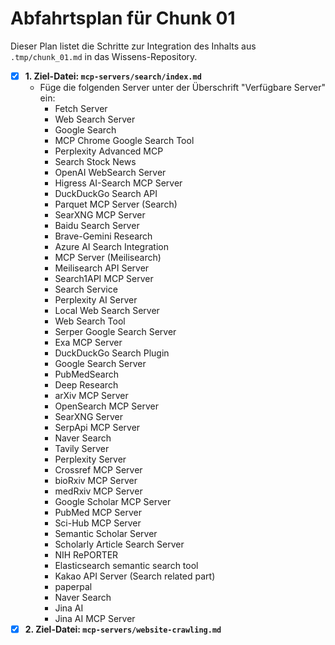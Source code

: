 # Abfahrtsplan für Chunk 01

Dieser Plan listet die Schritte zur Integration des Inhalts aus `.tmp/chunk_01.md` in das Wissens-Repository.

- [x] **1. Ziel-Datei: `mcp-servers/search/index.md`**
    - Füge die folgenden Server unter der Überschrift "Verfügbare Server" ein:
        - Fetch Server
        - Web Search Server
        - Google Search
        - MCP Chrome Google Search Tool
        - Perplexity Advanced MCP
        - Search Stock News
        - OpenAI WebSearch Server
        - Higress AI-Search MCP Server
        - DuckDuckGo Search API
        - Parquet MCP Server (Search)
        - SearXNG MCP Server
        - Baidu Search Server
        - Brave-Gemini Research
        - Azure AI Search Integration
        - MCP Server (Meilisearch)
        - Meilisearch API Server
        - Search1API MCP Server
        - Search Service
        - Perplexity AI Server
        - Local Web Search Server
        - Web Search Tool
        - Serper Google Search Server
        - Exa MCP Server
        - DuckDuckGo Search Plugin
        - Google Search Server
        - PubMedSearch
        - Deep Research
        - arXiv MCP Server
        - OpenSearch MCP Server
        - SearXNG Server
        - SerpApi MCP Server
        - Naver Search
        - Tavily Server
        - Perplexity Server
        - Crossref MCP Server
        - bioRxiv MCP Server
        - medRxiv MCP Server
        - Google Scholar MCP Server
        - PubMed MCP Server
        - Sci-Hub MCP Server
        - Semantic Scholar Server
        - Scholarly Article Search Server
        - NIH RePORTER
        - Elasticsearch semantic search tool
        - Kakao API Server (Search related part)
        - paperpal
        - Naver Search
        - Jina AI
        - Jina AI MCP Server
- [x] **2. Ziel-Datei: `mcp-servers/website-crawling.md`**

